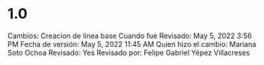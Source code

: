 # 1.0

Cambios: Creacion de línea base
Cuando fue Revisado: May 5, 2022 3:56 PM
Fecha de  versión: May 5, 2022 11:45 AM
Quien hizo el cambio: Mariana Soto Ochoa
Revisado: Yes
Revisado por: Felipe Gabriel Yépez Villacreses